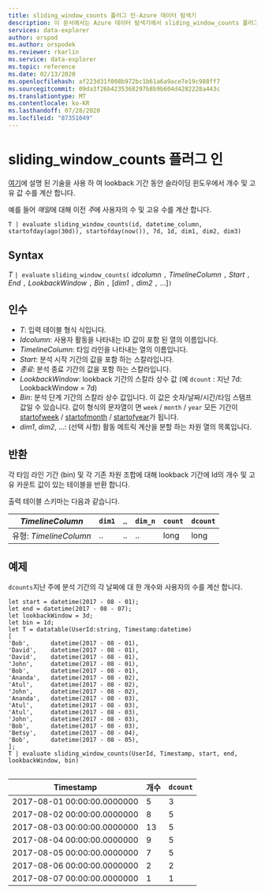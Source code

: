 ```yaml
---
title: sliding_window_counts 플러그 인-Azure 데이터 탐색기
description: 이 문서에서는 Azure 데이터 탐색기에서 sliding_window_counts 플러그 인을 설명 합니다.
services: data-explorer
author: orspod
ms.author: orspodek
ms.reviewer: rkarlin
ms.service: data-explorer
ms.topic: reference
ms.date: 02/13/2020
ms.openlocfilehash: af223d31f008b972bc1b61a6a9ace7e19c988ff7
ms.sourcegitcommit: 09da3f26b4235368297b8b9b604d4282228a443c
ms.translationtype: MT
ms.contentlocale: ko-KR
ms.lasthandoff: 07/28/2020
ms.locfileid: "87351049"
---
```

# <a name="sliding_window_counts-plugin"></a>sliding_window_counts 플러그 인

[여기](samples.md#perform-aggregations-over-a-sliding-window)에 설명 된 기술을 사용 하 여 lookback 기간 동안 슬라이딩 윈도우에서 개수 및 고유 값 수를 계산 합니다.

예를 들어 *매일*에 대해 이전 *주*에 사용자의 수 및 고유 수를 계산 합니다. 

```kusto
T | evaluate sliding_window_counts(id, datetime_column, startofday(ago(30d)), startofday(now()), 7d, 1d, dim1, dim2, dim3)
```

## <a name="syntax"></a>Syntax

*T* `| evaluate` `sliding_window_counts(` *idcolumn* `,` *TimelineColumn* `,` *Start* `,` *End* `,` *LookbackWindow* `,` *Bin* `,` [*dim1* `,` *dim2* `,` ...]`)`

## <a name="arguments"></a>인수

* *T*: 입력 테이블 형식 식입니다.
* *Idcolumn*: 사용자 활동을 나타내는 ID 값이 포함 된 열의 이름입니다. 
* *TimelineColumn*: 타임 라인을 나타내는 열의 이름입니다.
* *Start*: 분석 시작 기간의 값을 포함 하는 스칼라입니다.
* *종료*: 분석 종료 기간의 값을 포함 하는 스칼라입니다.
* *LookbackWindow*: lookback 기간의 스칼라 상수 값 (예 `dcount` : 지난 7d: LookbackWindow = 7d)
* *Bin*: 분석 단계 기간의 스칼라 상수 값입니다. 이 값은 숫자/날짜/시간/타임 스탬프 값일 수 있습니다. 값이 형식의 문자열이 면 `week` / `month` / `year` 모든 기간이 [startofweek](startofweekfunction.md) / [startofmonth](startofmonthfunction.md) / [startofyear](startofyearfunction.md)가 됩니다. 
* *dim1*, *dim2*, ...: (선택 사항) 활동 메트릭 계산을 분할 하는 차원 열의 목록입니다.

## <a name="returns"></a>반환

각 타임 라인 기간 (bin) 및 각 기존 차원 조합에 대해 lookback 기간에 Id의 개수 및 고유 카운트 값이 있는 테이블을 반환 합니다.

출력 테이블 스키마는 다음과 같습니다.

|*TimelineColumn*|`dim1`|..|`dim_n`|`count`|`dcount`|
|---|---|---|---|---|---|
|유형: *TimelineColumn*|..|..|..|long|long|


## <a name="examples"></a>예제

`dcounts`지난 주에 분석 기간의 각 날짜에 대 한 개수와 사용자의 수를 계산 합니다. 

```kusto
let start = datetime(2017 - 08 - 01);
let end = datetime(2017 - 08 - 07); 
let lookbackWindow = 3d;  
let bin = 1d;
let T = datatable(UserId:string, Timestamp:datetime)
[
'Bob',      datetime(2017 - 08 - 01), 
'David',    datetime(2017 - 08 - 01), 
'David',    datetime(2017 - 08 - 01), 
'John',     datetime(2017 - 08 - 01), 
'Bob',      datetime(2017 - 08 - 01), 
'Ananda',   datetime(2017 - 08 - 02),  
'Atul',     datetime(2017 - 08 - 02), 
'John',     datetime(2017 - 08 - 02), 
'Ananda',   datetime(2017 - 08 - 03), 
'Atul',     datetime(2017 - 08 - 03), 
'Atul',     datetime(2017 - 08 - 03), 
'John',     datetime(2017 - 08 - 03), 
'Bob',      datetime(2017 - 08 - 03), 
'Betsy',    datetime(2017 - 08 - 04), 
'Bob',      datetime(2017 - 08 - 05), 
];
T | evaluate sliding_window_counts(UserId, Timestamp, start, end, lookbackWindow, bin)


```

|Timestamp|개수|`dcount`|
|---|---|---|
|2017-08-01 00:00:00.0000000|5|3|
|2017-08-02 00:00:00.0000000|8|5|
|2017-08-03 00:00:00.0000000|13|5|
|2017-08-04 00:00:00.0000000|9|5|
|2017-08-05 00:00:00.0000000|7|5|
|2017-08-06 00:00:00.0000000|2|2|
|2017-08-07 00:00:00.0000000|1|1|